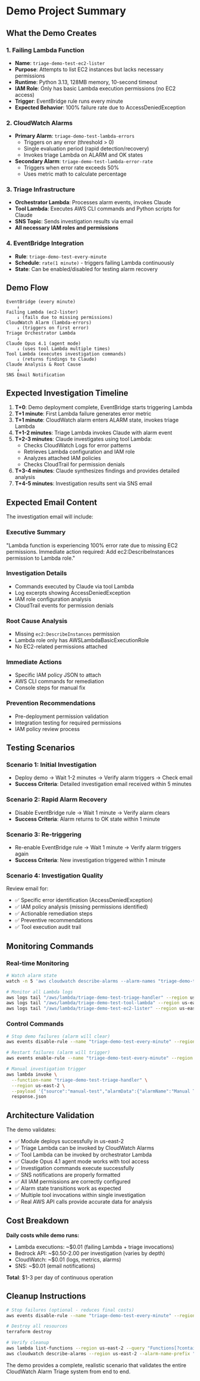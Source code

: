 # Demo Project Summary

## What the Demo Creates

### 1. **Failing Lambda Function**
- **Name**: `triage-demo-test-ec2-lister`
- **Purpose**: Attempts to list EC2 instances but lacks necessary permissions
- **Runtime**: Python 3.13, 128MB memory, 10-second timeout
- **IAM Role**: Only has basic Lambda execution permissions (no EC2 access)
- **Trigger**: EventBridge rule runs every minute
- **Expected Behavior**: 100% failure rate due to AccessDeniedException

### 2. **CloudWatch Alarms**
- **Primary Alarm**: `triage-demo-test-lambda-errors`
  - Triggers on any error (threshold > 0)
  - Single evaluation period (rapid detection/recovery)
  - Invokes triage Lambda on ALARM and OK states
- **Secondary Alarm**: `triage-demo-test-lambda-error-rate`
  - Triggers when error rate exceeds 50%
  - Uses metric math to calculate percentage

### 3. **Triage Infrastructure**
- **Orchestrator Lambda**: Processes alarm events, invokes Claude
- **Tool Lambda**: Executes AWS CLI commands and Python scripts for Claude
- **SNS Topic**: Sends investigation results via email
- **All necessary IAM roles and permissions**

### 4. **EventBridge Integration**
- **Rule**: `triage-demo-test-every-minute`
- **Schedule**: `rate(1 minute)` - triggers failing Lambda continuously
- **State**: Can be enabled/disabled for testing alarm recovery

## Demo Flow

```
EventBridge (every minute)
    ↓
Failing Lambda (ec2-lister)
    ↓ (fails due to missing permissions)
CloudWatch Alarm (lambda-errors)
    ↓ (triggers on first error)
Triage Orchestrator Lambda
    ↓
Claude Opus 4.1 (agent mode)
    ↓ (uses tool Lambda multiple times)
Tool Lambda (executes investigation commands)
    ↓ (returns findings to Claude)
Claude Analysis & Root Cause
    ↓
SNS Email Notification
```

## Expected Investigation Timeline

1. **T+0**: Demo deployment complete, EventBridge starts triggering Lambda
2. **T+1 minute**: First Lambda failure generates error metric
3. **T+1 minute**: CloudWatch alarm enters ALARM state, invokes triage Lambda
4. **T+1-2 minutes**: Triage Lambda invokes Claude with alarm event
5. **T+2-3 minutes**: Claude investigates using tool Lambda:
   - Checks CloudWatch Logs for error patterns
   - Retrieves Lambda configuration and IAM role
   - Analyzes attached IAM policies
   - Checks CloudTrail for permission denials
6. **T+3-4 minutes**: Claude synthesizes findings and provides detailed analysis
7. **T+4-5 minutes**: Investigation results sent via SNS email

## Expected Email Content

The investigation email will include:

### Executive Summary
"Lambda function is experiencing 100% error rate due to missing EC2 permissions. Immediate action required: Add ec2:DescribeInstances permission to Lambda role."

### Investigation Details
- Commands executed by Claude via tool Lambda
- Log excerpts showing AccessDeniedException
- IAM role configuration analysis
- CloudTrail events for permission denials

### Root Cause Analysis
- Missing `ec2:DescribeInstances` permission
- Lambda role only has AWSLambdaBasicExecutionRole
- No EC2-related permissions attached

### Immediate Actions
- Specific IAM policy JSON to attach
- AWS CLI commands for remediation
- Console steps for manual fix

### Prevention Recommendations
- Pre-deployment permission validation
- Integration testing for required permissions
- IAM policy review process

## Testing Scenarios

### Scenario 1: Initial Investigation
- Deploy demo → Wait 1-2 minutes → Verify alarm triggers → Check email
- **Success Criteria**: Detailed investigation email received within 5 minutes

### Scenario 2: Rapid Alarm Recovery
- Disable EventBridge rule → Wait 1 minute → Verify alarm clears
- **Success Criteria**: Alarm returns to OK state within 1 minute

### Scenario 3: Re-triggering
- Re-enable EventBridge rule → Wait 1 minute → Verify alarm triggers again
- **Success Criteria**: New investigation triggered within 1 minute

### Scenario 4: Investigation Quality
Review email for:
- ✅ Specific error identification (AccessDeniedException)
- ✅ IAM policy analysis (missing permissions identified)
- ✅ Actionable remediation steps
- ✅ Preventive recommendations
- ✅ Tool execution audit trail

## Monitoring Commands

### Real-time Monitoring
```bash
# Watch alarm state
watch -n 5 'aws cloudwatch describe-alarms --alarm-names "triage-demo-test-lambda-errors" --region us-east-2 --query "MetricAlarms[0].StateValue" --output text'

# Monitor all Lambda logs
aws logs tail "/aws/lambda/triage-demo-test-triage-handler" --region us-east-2 --follow &
aws logs tail "/aws/lambda/triage-demo-test-tool-lambda" --region us-east-2 --follow &
aws logs tail "/aws/lambda/triage-demo-test-ec2-lister" --region us-east-2 --follow &
```

### Control Commands
```bash
# Stop demo failures (alarm will clear)
aws events disable-rule --name "triage-demo-test-every-minute" --region us-east-2

# Restart failures (alarm will trigger)
aws events enable-rule --name "triage-demo-test-every-minute" --region us-east-2

# Manual investigation trigger
aws lambda invoke \
  --function-name "triage-demo-test-triage-handler" \
  --region us-east-2 \
  --payload '{"source":"manual-test","alarmData":{"alarmName":"Manual Test","state":{"value":"ALARM"}}}' \
  response.json
```

## Architecture Validation

The demo validates:
- ✅ Module deploys successfully in us-east-2
- ✅ Triage Lambda can be invoked by CloudWatch Alarms
- ✅ Tool Lambda can be invoked by orchestrator Lambda
- ✅ Claude Opus 4.1 agent mode works with tool access
- ✅ Investigation commands execute successfully
- ✅ SNS notifications are properly formatted
- ✅ All IAM permissions are correctly configured
- ✅ Alarm state transitions work as expected
- ✅ Multiple tool invocations within single investigation
- ✅ Real AWS API calls provide accurate data for analysis

## Cost Breakdown

**Daily costs while demo runs:**
- Lambda executions: ~$0.01 (failing Lambda + triage invocations)
- Bedrock API: ~$0.50-2.00 per investigation (varies by depth)
- CloudWatch: ~$0.01 (logs, metrics, alarms)
- SNS: ~$0.01 (email notifications)

**Total**: $1-3 per day of continuous operation

## Cleanup Instructions

```bash
# Stop failures (optional - reduces final costs)
aws events disable-rule --name "triage-demo-test-every-minute" --region us-east-2

# Destroy all resources
terraform destroy

# Verify cleanup
aws lambda list-functions --region us-east-2 --query "Functions[?contains(FunctionName, 'triage-demo-test')]"
aws cloudwatch describe-alarms --region us-east-2 --alarm-name-prefix "triage-demo-test"
```

The demo provides a complete, realistic scenario that validates the entire CloudWatch Alarm Triage system from end to end.
